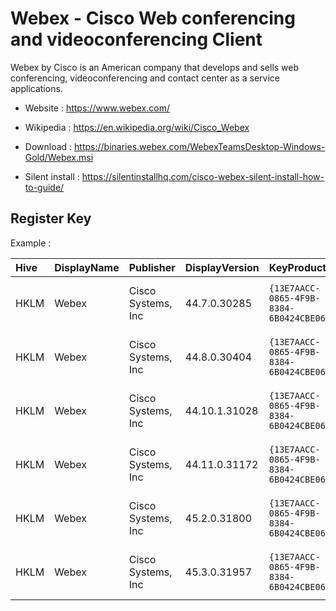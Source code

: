 # Webex - Cisco Web conferencing and videoconferencing Client

Webex by Cisco is an American company that develops and sells web
conferencing, videoconferencing and contact center as a service
applications.

* Website : https://www.webex.com/
* Wikipedia : https://en.wikipedia.org/wiki/Cisco_Webex

* Download : https://binaries.webex.com/WebexTeamsDesktop-Windows-Gold/Webex.msi
* Silent install : https://silentinstallhq.com/cisco-webex-silent-install-how-to-guide/


## Register Key

Example :

 | Hive | DisplayName | Publisher | DisplayVersion | KeyProduct | UninstallExe |
 |:---- |:----------- |:--------- |:-------------- |:---------- |:------------ |
 | HKLM | Webex | Cisco Systems, Inc | 44.7.0.30285 | `{13E7AACC-0865-4F9B-8384-6B0424CBE06E}` | `MsiExec.exe /X{13E7AACC-0865-4F9B-8384-6B0424CBE06E}` |
 | HKLM | Webex | Cisco Systems, Inc | 44.8.0.30404 | `{13E7AACC-0865-4F9B-8384-6B0424CBE06E}` | `MsiExec.exe /X{13E7AACC-0865-4F9B-8384-6B0424CBE06E}` |
 | HKLM | Webex | Cisco Systems, Inc | 44.10.1.31028 | `{13E7AACC-0865-4F9B-8384-6B0424CBE06E}` | `MsiExec.exe /X{13E7AACC-0865-4F9B-8384-6B0424CBE06E}` |
 | HKLM | Webex | Cisco Systems, Inc | 44.11.0.31172 | `{13E7AACC-0865-4F9B-8384-6B0424CBE06E}` | `MsiExec.exe /X{13E7AACC-0865-4F9B-8384-6B0424CBE06E}` |
 | HKLM | Webex | Cisco Systems, Inc | 45.2.0.31800 | `{13E7AACC-0865-4F9B-8384-6B0424CBE06E}` | `MsiExec.exe /X{13E7AACC-0865-4F9B-8384-6B0424CBE06E}` |
 | HKLM | Webex | Cisco Systems, Inc | 45.3.0.31957 | `{13E7AACC-0865-4F9B-8384-6B0424CBE06E}` | `MsiExec.exe /X{13E7AACC-0865-4F9B-8384-6B0424CBE06E}` |
